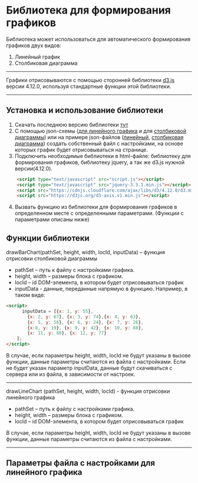 Библиотека для формирования графиков
=====================
Библиотека может использоваться для автоматического формирования графиков двух видов:  
1) Линейный график
2) Столбиковая диаграмма
***
Графики отрисовываются с помощью сторонней библиотеки [d3.js](https://github.com/d3/d3) версии 4.12.0, используя стандартные функции этой библиотеки. 
***
Установка и использование библиотеки 
-----------------------------------
1) Скачать последнюю версию библиотеки [тут](https://github.com/fadeeva-marina/diplom/blob/master/script.js)
2) С помощью json-схемы ([для линейного графика](https://github.com/fadeeva-marina/diplom/blob/master/shemaLines.json) и для [столбиковой диаграммы](https://github.com/fadeeva-marina/diplom/blob/master/shemaBar.json)) или на примере json-файлов ([линейный](https://github.com/fadeeva-marina/diplom/blob/master/settLines.json), [столбиковая диаграмма](https://github.com/fadeeva-marina/diplom/blob/master/sett.json)) создать собственный файл с настройками, на основе которых график будет отрисовываться на странице. 
3) Подключить необходимые библиотеки в html-файле: библиотеку для формирования графиков, библиотеку jquery, а так же d3.js нужной версии(4.12.0). 
```html
    <script type="text/javascript" src="script.js"></script>    
    <script type="text/javascript" src="jquery-3.3.1.min.js"></script>
    <script src="https://cdnjs.cloudflare.com/ajax/libs/d3/4.12.0/d3.min.js"></script>
    <script src="https://d3js.org/d3-axis.v1.min.js"></script>
```
4) Вызвать функцию из библиотеки для формирования графиков в определенном месте с определенными параметрами. (Функции с параметрами описаны ниже)

Функции библиотеки
-----------------------------------
drawBarChart(pathSet, height, width, locId, inputData) – функция отрисовки столбиковой диаграммы
*	pathSet – путь к файлу с настройками графика. 
*	height, width – размеры блока с графиком.  
*	locId – id DOM-элемента, в котором будет отрисовываться график
* inputData - данные, переданные напрямую в функцию. 
Например, в таком виде: 
```html
<script>
      inputData = [{x: 1, y: 55},
        {x: 2, y: 67}, {x: 3, y: 74},{x: 4, y: 63},
        {x: 5, y: 56}, {x: 6, y: 24}, {x: 7, y: 26},
        {x:8, y: 19}, {x: 9, y: 42}, {x: 10, y: 88},
        {x: 11, y: 80}, {x: 12, y: 77}
    ];
</script>
```
В случае, если параметры height, width, locId не будут указаны в вызове функции, данные параметры считаются из файла с настройками. 
Если не будет указан параметр inputData, данные будут скачиваться с сервера или из файла, в зависимости от настроек. 
***
drawLineChart (pathSet, height, width, locId) - функция отрисовки линейного графика
*	pathSet – путь к файлу с настройками графика. 
*	height, width – размеры блока с графиком.  
*	locId – id DOM-элемента, в котором будет отрисовываться график

В случае, если параметры height, width, locId не будут указаны в вызове функции, данные параметры считаются из файла с настройками. 
***

Параметры файла с настройками для линейного графика
-----------------------------------
